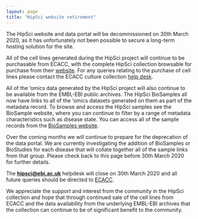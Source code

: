 ```yaml
---
layout: page
title: "HipSci website retirement"
---
```


The HipSci website and data portal will be decommissioned on 30th March 2020, as it has unfortunately not been possible to secure a long-term hosting solution for the site.

All of the cell lines generated during the HipSci project will continue to be purchasable from ECACC, with the complete HipSci collection browsable for purchase from their [website](https://www.phe-culturecollections.org.uk/products/celllines/hipsci/index.jsp). For any queries relating to the purchase of cell lines please contact the ECACC culture collection [help desk](https://www.phe-culturecollections.org.uk/contactus/index.aspx).

All of the ‘omics data generated by the HipSci project will also continue to be available from the EMBL-EBI public archives. The HipSci BioSamples all now have links to all of the ‘omics datasets generated on them as part of the metadata record. To browse and access the HipSci samples see the BioSample website, where you can continue to filter by a range of metadata characteristics such as disease state. You can access all of the sample records from the [BioSamples website](https://www.ebi.ac.uk/biosamples/samples?filter=attr%3Aproject%3AHipSci).

Over the coming months we will continue to prepare for the deprecation of the data portal. We are currently investigating the addition of BioSamples or BioStudies for each disease that will collate together all of the sample links from that group. Please check back to this page before 30th March 2020 for further details.

The **hipsci@ebi.ac.uk** helpdesk will close on 30th March 2020 and all future queries should be directed to [ECACC](https://www.phe-culturecollections.org.uk/contactus/index.aspx).

We appreciate the support and interest from the community in the HipSci collection and hope that through continued sale of the cell lines from ECACC and the data availability from the underlying EMBL-EBI archives that the collection can continue to be of significant benefit to the community.

